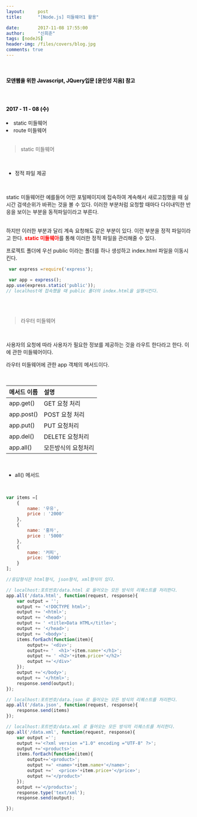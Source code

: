 ```yaml
---
layout:     post
title:      "[Node.js] 미들웨어1 활용"

date:       2017-11-08 17:55:00
author:     "신희준"
tags: [nodeJS]
header-img: /files/covers/blog.jpg
comments: true
---
```


<head>
 <meta property="og:type" content="website">
 <meta property="og:title" content="노드js 미들웨어2">
 <meta property="og:description" content="노드js 미들웨어2">
 <meta property="og:url" content="http://shj7242.github.io/2017/11/08/Nodejs2/">

 <meta name="twitter:card" content="summary">
  <meta name="twitter:title" content="노드js 미들웨어2">
  <meta name="twitter:description" content="노드js 미들웨어2">
  <meta name="FACEBOOK:domain" content="http://shj7242.github.io/2017/11/08/Nodejs2/">
  <meta name="facebook:card" content="summary">
   <meta name="facebook:title" content="노드js 미들웨어2">
   <meta name="facebook:description" content="노드js 미들웨어2">
   <meta name="facebook:domain" content="http://shj7242.github.io/2017/11/08/Nodejs2/">


 </head>

<br>
<H4 style ="font-weight:bold; color:black;"> 모덴웹을 위한 Javascript, JQuery입문 [윤인성 지음] 참고</H4>

<H4 style ="font-weight:bold; color:black;"> </H4>
<br>
<H4 style ="font-weight:bold; color : black">2017 - 11 - 08 (수)</H4>
<li>static 미들웨어</li>
<li>route 미들웨어</li>
<br>

> static 미들웨어

<br>

* 정적 파일 제공

<br>

static 미들웨어란 예를들어 어떤 포털페이지에 접속하여 계속해서 새로고침했을 때 실시간 검색순위가 바뀌는 것을 볼 수 있다. 이러한 부분처럼 요청할 때마다 다이내믹한 반응을 보이는 부분을 동적파일이라고 부른다.

<br>
 하지만 이러한 부분과 달리 계속 요청해도 같은 부분이 있다. 이런 부분을 정적 파일이라고 한다. <b style="color:red">static 미들웨아</b>를 통해 이러한 정적 파일을 관리해줄 수 있다.

 <br>

 프로젝트 폴더에 우선 public 이라는 폴더를 하나 생성하고 index.html 파일을 이동시킨다.

~~~javascript
 var express =require('express');

 var app = express();
app.use(express.static('public'));
// localhost에 접속했을 때 public 폴더의 index.html을 실행시킨다.
~~~

<br><br>

> 라우터 미들웨어

<br>

사용자의 요청에 따라 사용자가 필요한 정보를 제공하는 것을 라우트 한다라고 한다. 이에 관한 미들웨어이다.
<br>

라우터 미들웨어에 관한 app 객체의 메서드이다.

<br>

| 메서드 이름 |  설명  |
|:--------|:--------|
| app.get() | GET 요청 처리 |
| app.post() | POST 요청 처리 |
| app.put() | PUT 요청처리 |
| app.del() | DELETE 요청처리 |
| app.all() | 모든방식의 요청처리 |

<br>

* all() 메서드

<br>

~~~javascript
var items =[
    {
        name: '우유',
        price : '2000'
    },
    {
        name: '홍차',
        price : '5000'
    },
    {
        name: '커피',
        price: '5000'
    }
];

//응답형식은 html형식, json형식, xml형식이 있다.

// localhost:포트번호/data.html 로 들어오는 모든 방식의 리퀘스트를 처리한다.
app.all('/data.html', function(request, response){
    var output = '';
    output += '<!DOCTYPE html>';
    output += '<html>';
    output += '<head>';
    output += ' <title>Data HTML</title>';
    output += '</head>';
    output += '<body>';
    items.forEach(function(item){
        output+= '<div>';
        output+= '  <h1>'+item.name+'</h1>';
        output += ' <h2>'+item.price+'</h2>'
        output +='</div>'
    });
    output +='</body>';
    output += '</html>';
    response.send(output);
});

// localhost:포트번호/data.json 로 들어오는 모든 방식의 리퀘스트를 처리한다.
app.all('/data.json', function(request, response){
    response.send(items)
});

// localhost:포트번호/data.xml 로 들어오는 모든 방식의 리퀘스트를 처리한다.
app.all('/data.xml', function(request, response){
    var output ='';
    output +='<?xml version ="1.0" encoding ="UTF-8" ?>';
    output +='<products>';
    items.forEach(function(item){
        output+='<product>';
        output +=' <name>'+item.name+'</name>';
        output +='  <price>'+item.price+'</price>';
        output +='</product>'
    });
    output +='</products>';
    response.type('text/xml');
    response.send(output);

});
~~~
